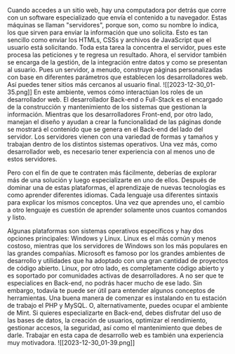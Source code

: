  Cuando accedes a un sitio web, hay una computadora por detrás que corre con un software especializado que envía el contenido a tu navegador. Estas máquinas se llaman "servidores", porque son, como su nombre lo indica, los que sirven para enviar la información que uno solicita. Esto es tan sencillo como enviar los HTMLs, CSSs y archivos de JavaScript que el usuario está solicitando. 
 Toda esta tarea la concentra el servidor, pues este procesa las peticiones y te regresa un resultado. Ahora, el servidor también se encarga de la gestión, de la integración entre datos y como se presentan al usuario. Pues un servidor, a menudo, construye páginas personalizadas con base en diferentes parámetros que establecen los desarrolladores web. Así puedes tener sitios más cercanos al usuario final. 
 ![[2023-12-30_01-35.png]]
 En este ambiente, vemos cómo interactúan los roles de un desarrollador web. El desarrollador Back-end o Full-Stack es el encargado de la construcción y mantenimiento de los sistemas que gestionan la información. Mientras que los desarrolladores Front-end, por otro lado, manejan el diseño y ayudan a crear la funcionalidad de las páginas donde se mostrará el contenido que se genera en el Back-end del lado del servidor. Los servidores vienen con una variedad de formas y tamaños y trabajan dentro de los distintos sistemas operativos. Una vez más, como desarrollador web, es necesario tener experiencia con al menos uno de estos servidores. 
 
 Pero con el fin de que te contraten más fácilmente, deberías de explorar más de una solución y luego especializarte en uno de ellos. Después de dominar una de estas plataformas, el aprendizaje de nuevas tecnologías es como aprender diferentes idiomas. Cada lenguaje usa diferentes sintaxis para explicar los mismos conceptos. Una vez que aprendes uno, el cambio a otro lenguaje es cuestión de aprender solamente unos cuantos comandos y listo. 
 
 
 Algunas plataformas son sistemas operativos específicos y hay dos opciones principales: Windows y Linux. Linux es el más común y menos costoso, mientras que los servidores de Windows son los más populares en las grandes compañías. Microsoft es famoso por los grandes ambientes de desarrollo y utilidades que ha adoptado con una gran cantidad de proyectos de código abierto. Linux, por otro lado, es completamente código abierto y es soportado por comunidades activas de desarrolladores. A no ser que te especialices en Back-end, no podrás hacer mucho de ese lado. Sin embargo, todavía te puede ser útil para entender algunos conceptos de herramientas. Una buena manera de comenzar es instalando en tu estación de trabajo el PHP y MySQL. O, alternativamente, puedes ocupar el ambiente de Mint. Si quieres especializarte en Back-end, debes disfrutar del uso de las bases de datos, la creación de usuarios, optimizar el rendimiento, gestionar accesos, la seguridad, así como el mantenimiento que debes de darle. Trabajar en esta capa de desarrollo web es también una experiencia muy motivadora. 
![[2023-12-30_01-39.png]]


